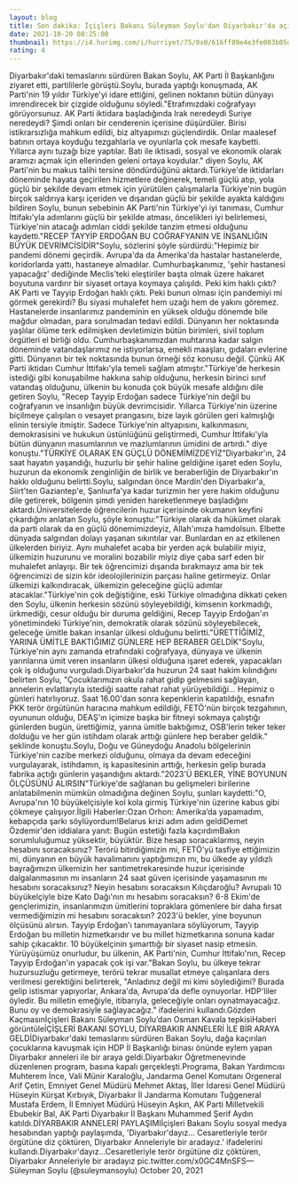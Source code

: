 ```yaml
--- 
layout: blog
title: Son dakika: İçişleri Bakanı Süleyman Soylu'dan Diyarbakır'da açıklamalar
date: 2021-10-20 08:25:00
thumbnail: https://i4.hurimg.com/i/hurriyet/75/0x0/616ff89e4e3fe003b05d53d6.jpg
rating: 4
---
```

Diyarbakır'daki temaslarını sürdüren Bakan Soylu, AK Parti İl Başkanlığını ziyaret etti, partililerle görüştü.Soylu, burada yaptığı konuşmada, AK Parti'nin 19 yıldır Türkiye'yi idare ettiğini, gelinen noktanın bütün dünyayı imrendirecek bir çizgide olduğunu söyledi."Etrafımızdaki coğrafyayı görüyorsunuz. AK Parti iktidara başladığında Irak neredeydi Suriye neredeydi? Şimdi onları bir cenderenin içerisine düşürdüler. Birisi istikrarsızlığa mahkum edildi, biz altyapımızı güçlendirdik. Onlar maalesef batının ortaya koyduğu tezgahlarla ve oyunlarla çok mesafe kaybetti. Yıllarca aynı tuzağı bize yaptılar. Batı ile iktisadi, sosyal ve ekonomik olarak aramızı açmak için ellerinden geleni ortaya koydular." diyen Soylu, AK Parti'nin bu makus talihi tersine döndürdüğünü aktardı.Türkiye'de iktidarları döneminde hayata geçirilen hizmetlere değinerek, temeli güçlü atıp, yola güçlü bir şekilde devam etmek için yürütülen çalışmalarla Türkiye'nin bugün birçok saldırıya karşı içeriden ve dışarıdan güçlü bir şekilde ayakta kaldığını bildiren Soylu, bunun sebebinin AK Parti'nin Türkiye'yi iyi tanıması, Cumhur İttifakı'yla adımlarını güçlü bir şekilde atması, öncelikleri iyi belirlemesi, Türkiye'nin atacağı adımları ciddi şekilde tanzim etmesi olduğunu kaydetti."RECEP TAYYİP ERDOĞAN BU COĞRAFYANIN VE İNSANLIĞIN BÜYÜK DEVRİMCİSİDİR"Soylu, sözlerini şöyle sürdürdü:"Hepimiz bir pandemi dönemi geçirdik. Avrupa'da da Amerika'da hastalar hastanelerde, koridorlarda yattı, hastaneye almadılar. Cumhurbaşkanımız, 'şehir hastanesi yapacağız' dediğinde Meclis'teki eleştiriler başta olmak üzere hakaret boyutuna vardırır bir siyaset ortaya koymaya çalışıldı. Peki kim haklı çıktı? AK Parti ve Tayyip Erdoğan haklı çıktı. Peki bunun olması için pandemiyi mi görmek gerekirdi? Bu siyasi muhalefet hem uzağı hem de yakını göremez. Hastanelerde insanlarımız pandeminin en yüksek olduğu dönemde bile mağdur olmadan, para sorulmadan tedavi edildi. Dünyanın her noktasında yaşlılar ölüme terk edilmişken devletimizin bütün birimleri, sivil toplum örgütleri el birliği oldu. Cumhurbaşkanımızdan muhtarına kadar salgın döneminde vatandaşlarımız ne istiyorlarsa, emekli maaşları, gıdaları evlerine gitti. Dünyanın bir tek noktasında bunun örneği söz konusu değil. Çünkü AK Parti iktidarı Cumhur İttifakı'yla temeli sağlam atmıştır."Türkiye'de herkesin istediği gibi konuşabilme hakkına sahip olduğunu, herkesin birinci sınıf vatandaş olduğunu, ülkenin bu konuda çok büyük mesafe aldığını dile getiren Soylu, "Recep Tayyip Erdoğan sadece Türkiye'nin değil bu coğrafyanın ve insanlığın büyük devrimcisidir. Yıllarca Türkiye'nin üzerine biçilmeye çalışılan o vesayet prangasını, bize layık görülen geri kalmışlığı elinin tersiyle itmiştir. Sadece Türkiye'nin altyapısını, kalkınmasını, demokrasisini ve hukukun üstünlüğünü geliştirmedi, Cumhur İttifakı'yla bütün dünyanın masumlarının ve mazlumlarının ümidini de artırdı." diye konuştu."TÜRKİYE OLARAK EN GÜÇLÜ DÖNEMİMİZDEYİZ"Diyarbakır'ın, 24 saat hayatın yaşandığı, huzurlu bir şehir haline geldiğine işaret eden Soylu, huzurun da ekonomik zenginliğin de birlik ve beraberliğin de Diyarbakır'ın hakkı olduğunu belirtti.Soylu, salgından önce Mardin'den Diyarbakır'a, Siirt'ten Gaziantep'e, Şanlıurfa'ya kadar turizmin her yere hakim olduğunu dile getirerek, bölgenin şimdi yeniden hareketlenmeye başladığını aktardı.Üniversitelerde öğrencilerin huzur içerisinde okumanın keyfini çıkardığını anlatan Soylu, şöyle konuştu:"Türkiye olarak da hükümet olarak da parti olarak da en güçlü dönemimizdeyiz, Allah'ımıza hamdolsun. Elbette dünyada salgından dolayı yaşanan sıkıntılar var. Bunlardan en az etkilenen ülkelerden biriyiz. Aynı muhalefet acaba bir yerden açık bulabilir miyiz, ülkemizin huzurunu ve moralini bozabilir miyiz diye çaba sarf eden bir muhalefet anlayışı. Bir tek öğrencimizi dışarıda bırakmayız ama bir tek öğrencimizi de sizin kör ideolojilerinizin parçası haline getirmeyiz. Onlar ülkemizi kalkındıracak, ülkemizin geleceğine güçlü adımlar atacaklar."Türkiye'nin çok değiştiğine, eski Türkiye olmadığına dikkati çeken den Soylu, ülkenin herkesin sözünü söyleyebildiği, kimsenin korkmadığı, ürkmediği, cesur olduğu bir duruma geldiğini, Recep Tayyip Erdoğan'ın yönetimindeki Türkiye'nin, demokratik olarak sözünü söyleyebilecek, geleceğe ümitle bakan insanlar ülkesi olduğunu belirtti."ÜRETTİĞİMİZ, YARINA ÜMİTLE BAKTIĞIMIZ GÜNLERE HEP BERABER GELDİK"Soylu, Türkiye'nin aynı zamanda etrafındaki coğrafyaya, dünyaya ve ülkenin yarınlarına ümit veren insanların ülkesi olduğuna işaret ederek, yapacakları çok iş olduğunu vurguladı.Diyarbakır'da huzurun 24 saat hakim kılındığını belirten Soylu, "Çocuklarımızın okula rahat gidip gelmesini sağlayan, annelerin evlatlarıyla istediği saatte rahat rahat yürüyebildiği... Hepimiz o günleri hatırlıyoruz. Saat 16.00'dan sonra kepenklerin kapatıldığı, esnafın PKK terör örgütünün haracına mahkum edildiği, FETÖ'nün birçok tezgahının, oyununun olduğu, DEAŞ'ın içimize başka bir fitneyi sokmaya çalıştığı günlerden bugün, ürettiğimiz, yarına ümitle baktığımız, OSB'lerin teker teker dolduğu ve her gün istihdam olarak arttığı günlere hep beraber geldik." şeklinde konuştu.Soylu, Doğu ve Güneydoğu Anadolu bölgelerinin Türkiye'nin cazibe merkezi olduğunu, olmaya da devam edeceğini vurgulayarak, istihdamın, iş kapasitesinin arttığı, herkesin gelip burada fabrika açtığı günlerin yaşandığını aktardı."2023'Ü BEKLER, YİNE BOYUNUN ÖLÇÜSÜNÜ ALIRSIN"Türkiye'de sağlanan bu gelişmeleri birilerine anlatabilmenin mümkün olmadığına değinen Soylu, şunları kaydetti:"O, Avrupa'nın 10 büyükelçisiyle kol kola girmiş Türkiye'nin üzerine kabus gibi çökmeye çalışıyor.İlgili Haberler:Ozan Orhon: Amerika’da yapamadım, kebapçıda şarkı söylüyordum!Belarus krizi adım adım geldiDemet Özdemir'den iddialara yanıt: Bugün estetiği fazla kaçırdımBakın sorumluluğumuz yüksektir, büyüktür. Bize hesap soracaklarmış, neyin hesabını soracaksınız? Terörü bitirdiğimizin mi, FETÖ'yü tasfiye ettiğimizin mi, dünyanın en büyük havalimanını yaptığımızın mı, bu ülkede ay yıldızlı bayrağımızın ülkemizin her santimetrekaresinde huzur içerisinde dalgalanmasının mı insanların 24 saat güven içerisinde yaşamasının mı hesabını soracaksınız? Neyin hesabını soracaksın Kılıçdaroğlu? Avrupalı 10 büyükelçiyle bize Kato Dağı'nın mı hesabını soracaksın? 6-8 Ekim'de gençlerimizin, insanlarımızın ümitlerini topraklara gömenlere bir daha fırsat vermediğimizin mi hesabını soracaksın? 2023'ü bekler, yine boyunun ölçüsünü alırsın. Tayyip Erdoğan'ı tanımayanlara söylüyorum, Tayyip Erdoğan bu milletin hizmetkarıdır ve bu millet hizmetkarına sonuna kadar sahip çıkacaktır. 10 büyükelçinin şımarttığı bir siyaset nasip etmesin. Yürüyüşümüz onurludur, bu ülkenin, AK Parti'nin, Cumhur İttifakı'nın, Recep Tayyip Erdoğan'ın yapacak çok işi var."Bakan Soylu, bu ülkeye tekrar huzursuzluğu getirmeye, terörü tekrar musallat etmeye çalışanlara ders verilmesi gerektiğini belirterek, "Anladınız değil mi kimi söylediğimi? Burada gelip istismar yapıyorlar, Ankara'da, Avrupa'da defle oynuyorlar. HDP'liler öyledir. Bu milletin emeğiyle, itibarıyla, geleceğiyle onları oynatmayacağız. Bunu oy ve demokrasiyle sağlayacağız." ifadelerini kullandı.Gözden Kaçmasınİçişleri Bakanı Süleyman Soylu’dan Osman Kavala tepkisiHaberi görüntüleİÇİŞLERİ BAKANI SOYLU, DİYARBAKIR ANNELERİ İLE BİR ARAYA GELDİDiyarbakır'daki temaslarını sürdüren Bakan Soylu, dağa kaçırılan çocuklarına kavuşmak için HDP İl Başkanlığı binası önünde eylem yapan Diyarbakır anneleri ile bir araya geldi.Diyarbakır Öğretmenevinde düzenlenen program, basına kapalı gerçekleşti.Programa, Bakan Yardımcısı Muhterem İnce, Vali Münir Karaloğlu, Jandarma Genel Komutanı Orgeneral Arif Çetin, Emniyet Genel Müdürü Mehmet Aktaş, İller İdaresi Genel Müdürü Hüseyin Kürşat Kırbıyık, Diyarbakır İl Jandarma Komutanı Tuğgeneral Mustafa Erdem, İl Emniyet Müdürü Hüseyin Aşkın, AK Parti Milletvekili Ebubekir Bal, AK Parti Diyarbakır İl Başkanı Muhammed Şerif Aydın katıldı.DİYARBAKIR ANNELERİ PAYLAŞIMIİçişleri Bakanı Soylu sosyal medya hesabından yaptığı paylaşımda, 'Diyarbakır'dayız... Cesaretleriyle terör örgütüne diz çöktüren, Diyarbakır Anneleriyle bir aradayız.' ifadelerini kullandı.Diyarbakır'dayız...Cesaretleriyle terör örgütüne diz çöktüren, Diyarbakır Anneleriyle bir aradayız pic.twitter.com/x0GC4MnSFS— Süleyman Soylu (@suleymansoylu) October 20, 2021